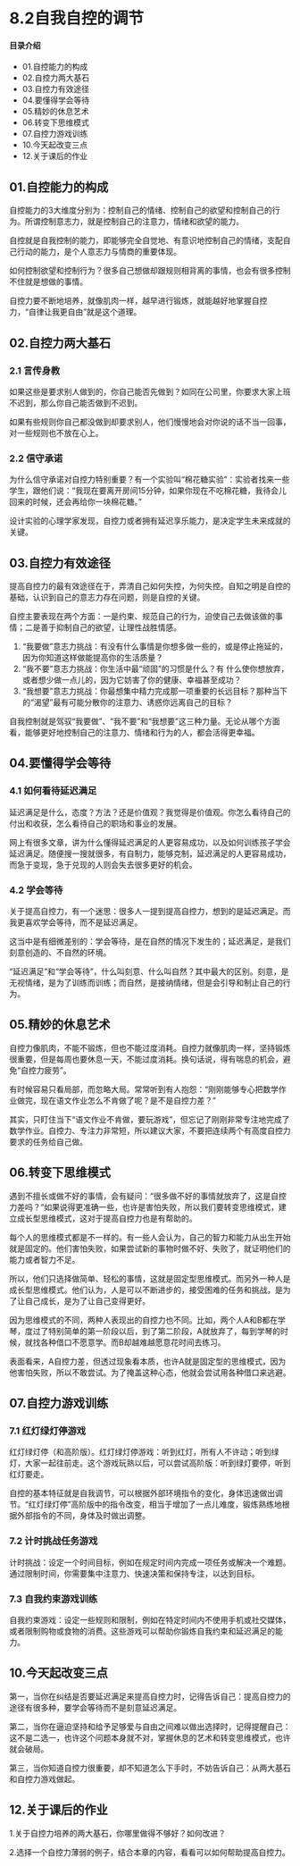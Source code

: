 # 8.2自我自控的调节
#### 目录介绍
- 01.自控能力的构成
- 02.自控力两大基石
- 03.自控力有效途径
- 04.要懂得学会等待
- 05.精妙的休息艺术
- 06.转变下思维模式
- 07.自控力游戏训练
- 10.今天起改变三点
- 12.关于课后的作业


## 01.自控能力的构成

自控能力的3大维度分别为：控制自己的情绪、控制自己的欲望和控制自己的行为。所谓控制意志力，就是控制自己的注意力，情绪和欲望的能力。

自控就是自我控制的能力，即能够完全自觉地、有意识地控制自己的情绪，支配自己行动的能力，是个人意志力与情商的重要体现。

如何控制欲望和控制行为？很多自己想做却跟规则相背离的事情，也会有很多控制不住就是想做的事情。

自控力要不断地培养，就像肌肉一样，越早进行锻炼，就能越好地掌握自控力，“自律让我更自由”就是这个道理。

## 02.自控力两大基石

### 2.1 言传身教

如果这些是要求别人做到的，你自己能否先做到？如同在公司里，你要求大家上班不迟到，那么你自己能否做到不迟到。

如果有些规则你自己都没做到却要求别人，他们慢慢地会对你说的话不当一回事，对一些规则也不放在心上。

### 2.2 信守承诺

为什么信守承诺对自控力特别重要？有一个实验叫“棉花糖实验”：实验者找来一些学生，跟他们说：“我现在要离开房间15分钟，如果你现在不吃棉花糖，我待会儿回来的时候，还会再给你一块棉花糖。”

设计实验的心理学家发现，自控力或者拥有延迟享乐能力，是决定学生未来成就的关键。

## 03.自控力有效途径

提高自控力的最有效途径在于，弄清自己如何失控，为何失控。自知之明是自控的基础，认识到自己的意志力存在问题，则是自控的关键。

自控主要表现在两个方面：一是约束、规范自己的行为，迫使自己去做该做的事情；二是善于抑制自己的欲望，让理性战胜情感。

1. “我要做”意志力挑战：有没有什么事情是你想多做一些的，或是停止拖延的，因为你知道这样做能提高你的生活质量？
2. “我不要”意志力挑战：你生活中最“顽固”的习惯是什么？有 什么使你想放弃，或者想少做一点儿的，因为它妨害了你的健康、幸福甚至成功？
3. “我想要”意志力挑战：你最想集中精力完成那一项重要的长远目标？那种当下的“渴望”最有可能分散你的注意力、诱惑你远离自己的目标？

自我控制就是驾驭“我要做”、“我不要”和“我想要”这三种力量。无论从哪个方面看，能够更好地控制自己的注意力、情绪和行为的人，都会活得更幸福。

## 04.要懂得学会等待

### 4.1 如何看待延迟满足

延迟满足是什么，态度？方法？还是价值观？我觉得是价值观。你怎么看待自己的付出和收获，怎么看待自己的职场和事业的发展。

网上有很多文章，讲为什么懂得延迟满足的人更容易成功，以及如何训练孩子学会延迟满足。随便搜一搜就很多，有自制力，能够克制，延迟满足的人更容易成功，而急于变现，急于兑现的人则会失去很多更好的机会。

### 4.2 学会等待

关于提高自控力，有一个迷思：很多人一提到提高自控力，想到的是延迟满足。而我更喜欢学会等待，而不是延迟满足。

这当中是有细微差别的：学会等待，是在自然的情况下发生的；延迟满足，是我们刻意创造的、不自然的环境。

“延迟满足”和“学会等待”，什么叫刻意、什么叫自然？其中最大的区别。刻意，是无视情绪，是为了训练而训练；而自然，是接纳情绪，但是会引导和制止自己的行为。

## 05.精妙的休息艺术

自控力像肌肉，不能不锻炼，但也不能过度消耗。自控力就像肌肉一样，坚持锻炼很重要，但是每周也要休息一天，不能过度消耗。换句话说，得有喘息的机会，避免“自控力疲劳”。

有时候容易只看局部，而忽略大局。常常听到有人抱怨：“刚刚能够专心把数学作业做完，现在语文作业怎么不肯做了呢？是不是自控力差？”

其实，只盯住当下“语文作业不肯做，要玩游戏”，但忘记了刚刚非常专注地完成了数学作业。自控力、专注力非常短，所以建议大家，不要把连续两个有高度自控力要求的任务给自己做。

## 06.转变下思维模式

遇到不擅长或做不好的事情，会有疑问：“很多做不好的事情就放弃了，这是自控力差吗？”如果说得更准确一些，也许是害怕失败，所以我们要转变思维模式，建立成长型思维模式，这对于提高自控力也是有帮助的。

每个人的思维模式都是不一样的。有一些人会认为，自己的智力和能力从出生开始就是固定的。他们害怕失败，如果尝试新的事物时做不好、失败了，就证明他们的能力或者智力不足。

所以，他们只选择做简单、轻松的事情，这就是固定型思维模式。而另外一种人是成长型思维模式。他们认为，人是可以不断进步的，接受困难的任务和挑战，是为了让自己成长，是为了让自己变得更好。

因为思维模式的不同，两种人表现出的自控力也不同。比如，两个人A和B都在学琴，度过了特别简单的第一阶段以后，到了第二阶段，A就放弃了，每到学琴的时候，就找各种借口不愿意学。而B却越难越愿意花时间去练习。

表面看来，A自控力差，但透过现象看本质，也许A就是固定型的思维模式，因为他害怕失败，所以不敢尝试。为了掩盖这种心态，他就会尝试用各种借口来逃避。

## 07.自控力游戏训练

### 7.1 红灯绿灯停游戏

红灯绿灯停（和高阶版）。红灯绿灯停游戏：听到红灯，所有人不许动；听到绿灯，大家一起往前走。这个游戏玩熟以后，可以尝试高阶版：听到绿灯要停，听到红灯要走。

自控的基本特征就是自我调节，可以根据外部环境指令的变化，身体迅速做出调节。“红灯绿灯停”高阶版中的指令改变，相当于增加了一点儿难度，锻炼熟练地根据外部指令的不同，身体及时做出调整。

### 7.2 计时挑战任务游戏

计时挑战：设定一个时间目标，例如在规定时间内完成一项任务或解决一个难题。通过限制时间，你需要集中注意力、快速决策和保持专注，以达到目标。

### 7.3 自我约束游戏训练

自我约束游戏：设定一些规则和限制，例如在特定时间内不使用手机或社交媒体，或者限制购物或食物的消费。这些游戏可以帮助你锻炼自我约束和延迟满足的能力。

## 10.今天起改变三点

第一，当你在纠结是否要延迟满足来提高自控力时，记得告诉自己：提高自控力的途径有很多种，要学会等待而不是刻意延迟满足。

第二，当你在逼迫坚持和给予足够爱与自由之间难以做出选择时，记得提醒自己：这不是二选一，也许这个问题本身就不对，掌握休息的艺术和转变思维模式，也许就会破局。

第三，当你知道自控力很重要，却不知道怎么下手时，不妨告诉自己：从两大基石和自控力游戏做起。

## 12.关于课后的作业

1.关于自控力培养的两大基石，你哪里做得不够好？如何改进？

2.选择一个自控力薄弱的例子，结合本章的内容，看看可以如何帮助提高自控力。






